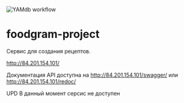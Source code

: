 ![YAMdb workflow](https://github.com/maskalev/foodgram-project-react/actions/workflows/main.yml/badge.svg)

# foodgram-project

Сервис для создания рецептов.

http://84.201.154.101/

Документация API доступна на http://84.201.154.101/swagger/ или http://84.201.154.101/redoc/

UPD В данный момент серсис не доступен
